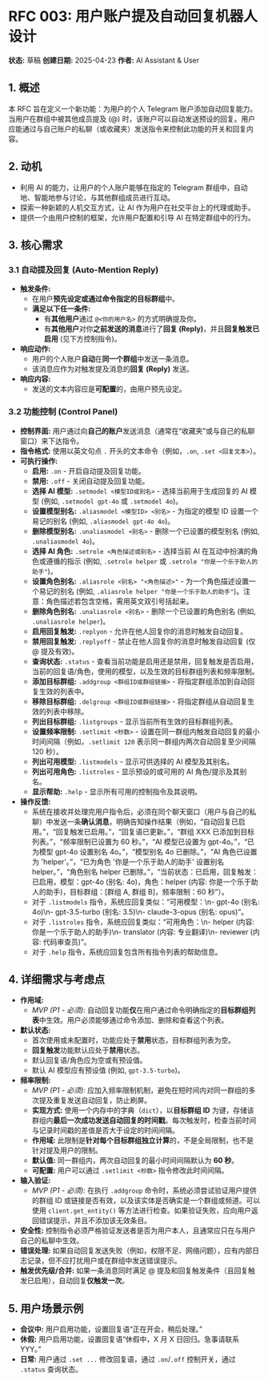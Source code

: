 # RFC 003: 用户账户提及自动回复机器人设计

**状态:** 草稿
**创建日期:** 2025-04-23
**作者:** AI Assistant & User

## 1. 概述

本 RFC 旨在定义一个新功能：为用户的个人 Telegram 账户添加自动回复能力。当用户在群组中被其他成员提及 (@) 时，该账户可以自动发送预设的回复。用户应能通过与自己账户的私聊（或收藏夹）发送指令来控制此功能的开关和回复内容。

## 2. 动机

- 利用 AI 的能力，让用户的个人账户能够在指定的 Telegram 群组中，自动地、智能地参与讨论，与其他群组成员进行互动。
- 探索一种新颖的人机交互方式，让 AI 作为用户在社交平台上的代理或助手。
- 提供一个由用户控制的框架，允许用户配置和引导 AI 在特定群组中的行为。

## 3. 核心需求

### 3.1 自动提及回复 (Auto-Mention Reply)

- **触发条件:**
  - 在用户**预先设定或通过命令指定的目标群组**中。
  - **满足以下任一条件:**
    - 有**其他用户**通过 `@<你的用户名>` 的方式明确提及你。
    - 有**其他用户**对你**之前发送的消息**进行了**回复 (Reply)**，并且**回复触发已启用** (见下方控制指令)。
- **响应动作:**
  - 用户的个人账户**自动**在**同一个群组**中发送一条消息。
  - 该消息应作为对触发提及消息的**回复 (Reply)** 发送。
- **响应内容:**
  - 发送的文本内容应是**可配置**的，由用户预先设定。

### 3.2 功能控制 (Control Panel)

- **控制界面:** 用户通过向**自己的账户**发送消息（通常在“收藏夹”或与自己的私聊窗口）来下达指令。
- **指令格式:** 使用以英文句点 `.` 开头的文本命令（例如，`.on`, `.set <回复文本>`）。
- **可执行操作:**
  - **启用:** `.on` - 开启自动提及回复功能。
  - **禁用:** `.off` - 关闭自动提及回复功能。
  - **选择 AI 模型:** `.setmodel <模型ID或别名>` - 选择当前用于生成回复的 AI 模型 (例如, `.setmodel gpt-4o` 或 `.setmodel 4o`)。
  - **设置模型别名:** `.aliasmodel <模型ID> <别名>` - 为指定的模型 ID 设置一个易记的别名 (例如, `.aliasmodel gpt-4o 4o`)。
  - **删除模型别名:** `.unaliasmodel <别名>` - 删除一个已设置的模型别名 (例如, `.unaliasmodel 4o`)。
  - **选择 AI 角色:** `.setrole <角色描述或别名>` - 选择当前 AI 在互动中扮演的角色或遵循的指示 (例如, `.setrole helper` 或 `.setrole "你是一个乐于助人的助手"`)。
  - **设置角色别名:** `.aliasrole <别名> "<角色描述>"` - 为一个角色描述设置一个易记的别名 (例如, `.aliasrole helper "你是一个乐于助人的助手"`)。注意：角色描述若包含空格，需用英文双引号括起来。
  - **删除角色别名:** `.unaliasrole <别名>` - 删除一个已设置的角色别名 (例如, `.unaliasrole helper`)。
  - **启用回复触发:** `.replyon` - 允许在他人回复你的消息时触发自动回复。
  - **禁用回复触发:** `.replyoff` - 禁止在他人回复你的消息时触发自动回复 (仅 @ 提及有效)。
  - **查询状态:** `.status` - 查看当前功能是启用还是禁用，回复触发是否启用，当前的回复语/角色，使用的模型，以及生效的目标群组列表和频率限制。
  - **添加目标群组:** `.addgroup <群组ID或群组链接>` - 将指定群组添加到自动回复生效的列表中。
  - **移除目标群组:** `.delgroup <群组ID或群组链接>` - 将指定群组从自动回复生效的列表中移除。
  - **列出目标群组:** `.listgroups` - 显示当前所有生效的目标群组列表。
  - **设置频率限制:** `.setlimit <秒数>` - 设置在同一群组内触发自动回复的最小时间间隔（例如，`.setlimit 120` 表示同一群组内两次自动回复至少间隔 120 秒）。
  - **列出可用模型:** `.listmodels` - 显示可供选择的 AI 模型及其别名。
  - **列出可用角色:** `.listroles` - 显示预设的或可用的 AI 角色/提示及其别名。
  - **显示帮助:** `.help` - 显示所有可用的控制指令及其说明。
- **操作反馈:**
  - 系统在接收并处理完用户指令后，必须在同个聊天窗口（用户与自己的私聊）中发送一条**确认消息**，明确告知操作结果（例如，“自动回复已启用。”，“回复触发已启用。”，“回复语已更新。”，“群组 XXX 已添加到目标列表。”，“频率限制已设置为 60 秒。”，“AI 模型已设置为 gpt-4o。”，“已为模型 gpt-4o 设置别名 4o。”，“模型别名 4o 已删除。”，“AI 角色已设置为 'helper'。”，“已为角色 '你是一个乐于助人的助手' 设置别名 helper。”，“角色别名 helper 已删除。”，“当前状态：已启用，回复触发：已启用，模型：gpt-4o (别名: 4o)，角色：helper (内容: 你是一个乐于助人的助手)，目标群组：[群组 A, 群组 B]，频率限制：60 秒”）。
  - 对于 `.listmodels` 指令，系统应回复类似：“可用模型：\n- gpt-4o (别名: 4o)\n- gpt-3.5-turbo (别名: 3.5)\n- claude-3-opus (别名: opus)”。
  - 对于 `.listroles` 指令，系统应回复类似：“可用角色：\n- helper (内容: 你是一个乐于助人的助手)\n- translator (内容: 专业翻译)\n- reviewer (内容: 代码审查员)”。
  - 对于 `.help` 指令，系统应回复包含所有指令列表的帮助信息。

## 4. 详细需求与考虑点

- **作用域:**
  - _MVP (P1 - 必须):_ 自动回复功能**仅**在用户通过命令明确指定的**目标群组列表**中生效。用户必须能够通过命令添加、删除和查看这个列表。
- **默认状态:**
  - 首次使用或未配置时，功能应处于**禁用**状态，目标群组列表为空。
  - **回复触发**功能默认应处于**禁用**状态。
  - 默认回复语/角色应为空或有预设值。
  - 默认 AI 模型应有预设值 (例如, `gpt-3.5-turbo`)。
- **频率限制:**
  - _MVP (P1 - 必须):_ 应加入频率限制机制，避免在短时间内对同一群组的多次提及重复发送自动回复，防止刷屏。
  - **实现方式:** 使用一个内存中的字典（`dict`），以**目标群组 ID** 为键，存储该群组内**最后一次成功发送自动回复的时间戳**。每次触发时，检查当前时间与记录时间戳的差值是否大于设定的时间间隔。
  - **作用域:** 此限制是**针对每个目标群组独立计算**的，不是全局限制，也不是针对提及用户的限制。
  - **默认值:** 同一群组内，两次自动回复的最小时间间隔默认为 **60 秒**。
  - **可配置:** 用户可以通过 `.setlimit <秒数>` 指令修改此时间间隔。
- **输入验证:**
  - _MVP (P1 - 必须):_ 在执行 `.addgroup` 命令时，系统必须尝试验证用户提供的群组 ID 或链接是否有效，以及该实体是否确实是一个群组或频道。可以使用 `client.get_entity()` 等方法进行检查。如果验证失败，应向用户返回错误提示，并且不添加该无效条目。
- **安全性:** 控制指令必须严格验证发送者是否为用户本人，且通常应只在与用户自己的私聊中生效。
- **错误处理:** 如果自动回复发送失败（例如，权限不足、网络问题），应有内部日志记录，但不应打扰用户或在群组中发送错误提示。
- **触发优先级/合并:** 如果一条消息同时满足 @ 提及和回复触发条件（且回复触发已启用），自动回复**仅触发一次**。

## 5. 用户场景示例

- **会议中:** 用户启用功能，设置回复语“正在开会，稍后处理。”
- **休假:** 用户启用功能，设置回复语“休假中，X 月 X 日回归。急事请联系 YYY。”
- **日常:** 用户通过 `.set ...` 修改回复语，通过 `.on`/`.off` 控制开关，通过 `.status` 查询状态。
